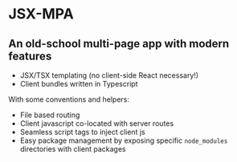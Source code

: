 # JSX-MPA

## An old-school multi-page app with modern features

- JSX/TSX templating (no client-side React necessary!)
- Client bundles written in Typescript

With some conventions and helpers:

- File based routing
- Client javascript co-located with server routes
- Seamless script tags to inject client js
- Easy package management by exposing specific `node_modules` directories with client packages
